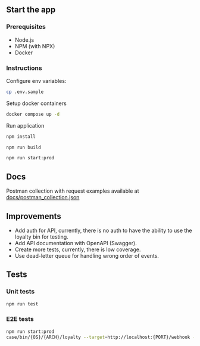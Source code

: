 ## Start the app

### Prerequisites
- Node.js
- NPM (with NPX)
- Docker

### Instructions
Configure env variables:
```bash
cp .env.sample
```

Setup docker containers
```bash
docker compose up -d
```

Run application
```bash
npm install

npm run build

npm run start:prod
```

## Docs
Postman collection with request examples available at [docs/postman_collection.json](./docs/postman_collection.json)

## Improvements

- Add auth for API, currently, there is no auth to have the ability to use the loyalty bin for testing.
- Add API documentation with OpenAPI (Swagger).
- Create more tests, currently, there is low coverage.
- Use dead-letter queue for handling wrong order of events.


## Tests

### Unit tests
```bash
npm run test
```

### E2E tests

```bash
npm run start:prod
case/bin/{OS}/{ARCH}/loyalty --target=http://localhost:{PORT}/webhook --concurrency=50 --delay=50ms
```


